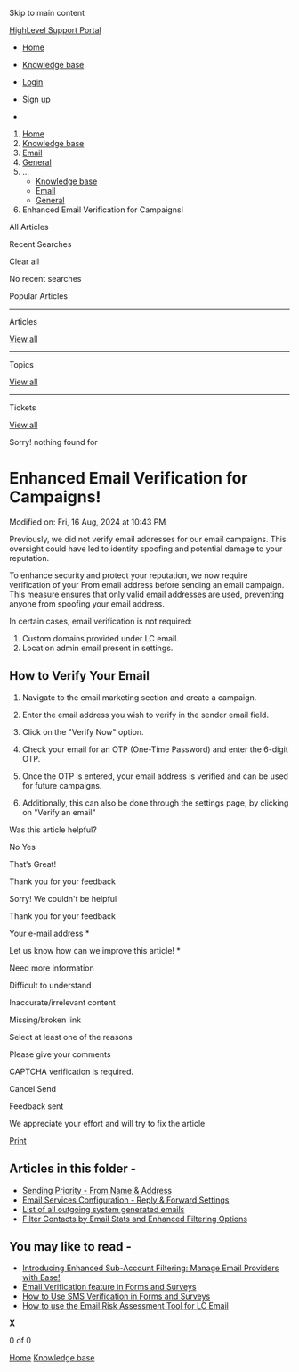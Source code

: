 Skip to main content

[ HighLevel Support Portal ](https://help.gohighlevel.com)

  * [ Home ](/support/home)
  * [ Knowledge base ](/support/solutions)

  * [Login](/support/login)
  * [Sign up](/support/signup)
  * 

  1. [Home](/support/home)
  2. [Knowledge base](/support/solutions)
  3. [Email](/support/solutions/48000449563)
  4. [General](/support/solutions/folders/48000665901)
  5. ... 
     * [Knowledge base](/support/solutions)
     * [Email](/support/solutions/48000449563)
     * [General](/support/solutions/folders/48000665901)
  6. Enhanced Email Verification for Campaigns!

All  Articles 

Recent Searches

Clear all

No recent searches

Popular Articles

* * *

Articles

[View all](/support/search/solutions)

* * *

Topics

[View all](/support/search/topics)

* * *

Tickets

[View all](/support/search/tickets)

Sorry! nothing found for   

# Enhanced Email Verification for Campaigns!

Modified on: Fri, 16 Aug, 2024 at 10:43 PM

Previously, we did not verify email addresses for our email campaigns. This oversight could have led to identity spoofing and potential damage to your reputation.

To enhance security and protect your reputation, we now require verification of your From email address before sending an email campaign. This measure ensures that only valid email addresses are used, preventing anyone from spoofing your email address. 

In certain cases, email verification is not required:

  1. Custom domains provided under LC email.
  2. Location admin email present in settings.

## **How to Verify Your Email**

  1. Navigate to the email marketing section and create a campaign.
  2. Enter the email address you wish to verify in the sender email field.
  3. Click on the "Verify Now" option.

  4. Check your email for an OTP (One-Time Password) and enter the 6-digit OTP.

  5. Once the OTP is entered, your email address is verified and can be used for future campaigns.
  6. Additionally, this can also be done through the settings page, by clicking on "Verify an email"

Was this article helpful?

No  Yes 

That’s Great!

Thank you for your feedback

Sorry! We couldn't be helpful

Thank you for your feedback

Your e-mail address *

Let us know how can we improve this article! *

Need more information 

Difficult to understand 

Inaccurate/irrelevant content 

Missing/broken link 

Select at least one of the reasons 

Please give your comments 

CAPTCHA verification is required. 

Cancel  Send 

Feedback sent

We appreciate your effort and will try to fix the article

[Print](javascript:print\(\))

## Articles in this folder -

  * [Sending Priority - From Name & Address](/support/solutions/articles/48000979925-sending-priority-from-name-address)
  * [Email Services Configuration - Reply & Forward Settings](/support/solutions/articles/48001155000-email-services-configuration-reply-forward-settings)
  * [List of all outgoing system generated emails](/support/solutions/articles/48001209235-list-of-all-outgoing-system-generated-emails)
  * [Filter Contacts by Email Stats and Enhanced Filtering Options](/support/solutions/articles/155000000330-filter-contacts-by-email-stats-and-enhanced-filtering-options)

## You may like to read -

  * [Introducing Enhanced Sub-Account Filtering: Manage Email Providers with Ease!](/support/solutions/articles/155000000331-introducing-enhanced-sub-account-filtering-manage-email-providers-with-ease-)
  * [Email Verification feature in Forms and Surveys](/support/solutions/articles/155000002668-email-verification-feature-in-forms-and-surveys)
  * [How to Use SMS Verification in Forms and Surveys](/support/solutions/articles/155000003195-how-to-use-sms-verification-in-forms-and-surveys)
  * [How to use the Email Risk Assessment Tool for LC Email](/support/solutions/articles/155000000577-how-to-use-the-email-risk-assessment-tool-for-lc-email)

**X**

0 of 0 []()

[Home](/support/home) [Knowledge base](/support/solutions)
